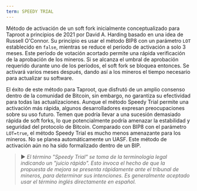 ```yaml
---
term: SPEEDY TRIAL
---
```


Método de activación de un soft fork inicialmente conceptualizado para Taproot a principios de 2021 por David A. Harding basado en una idea de Russell O'Connor. Su principio es usar el método BIP8 con un parámetro `LOT` establecido en `false`, mientras se reduce el período de activación a solo 3 meses. Este período de votación acortado permite una rápida verificación de la aprobación de los mineros. Si se alcanza el umbral de aprobación requerido durante uno de los períodos, el soft fork se bloquea entonces. Se activará varios meses después, dando así a los mineros el tiempo necesario para actualizar su software.

El éxito de este método para Taproot, que disfrutó de un amplio consenso dentro de la comunidad de Bitcoin, sin embargo, no garantiza su efectividad para todas las actualizaciones. Aunque el método Speedy Trial permite una activación más rápida, algunos desarrolladores expresan preocupaciones sobre su uso futuro. Temen que podría llevar a una sucesión demasiado rápida de soft forks, lo que potencialmente podría amenazar la estabilidad y seguridad del protocolo de Bitcoin. Comparado con BIP8 con el parámetro `LOT=true`, el método Speedy Trial es mucho menos amenazante para los mineros. No se planea automáticamente un UASF. Este método de activación aún no ha sido formalizado dentro de un BIP.

> ► *El término "Speedy Trial" se toma de la terminología legal indicando un "juicio rápido". Esto invoca el hecho de que la propuesta de mejora se presenta rápidamente ante el tribunal de mineros, para determinar sus intenciones. Es generalmente aceptado usar el término inglés directamente en español.*